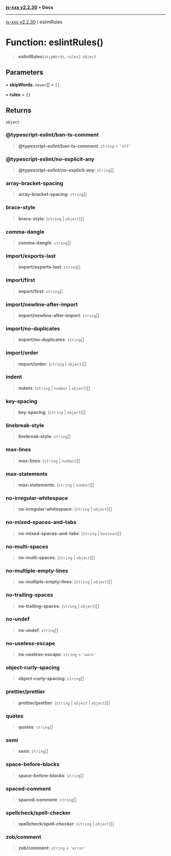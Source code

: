 [**js-xxx v2.2.30**](../README.md) • **Docs**

***

[js-xxx v2.2.30](../README.md) / eslintRules

# Function: eslintRules()

> **eslintRules**(`skipWords`, `rules`): `object`

## Parameters

• **skipWords**: `never`[] = `[]`

• **rules** = `{}`

## Returns

`object`

### @typescript-eslint/ban-ts-comment

> **@typescript-eslint/ban-ts-comment**: `string` = `'off'`

### @typescript-eslint/no-explicit-any

> **@typescript-eslint/no-explicit-any**: `string`[]

### array-bracket-spacing

> **array-bracket-spacing**: `string`[]

### brace-style

> **brace-style**: (`string` \| `object`)[]

### comma-dangle

> **comma-dangle**: `string`[]

### import/exports-last

> **import/exports-last**: `string`[]

### import/first

> **import/first**: `string`[]

### import/newline-after-import

> **import/newline-after-import**: `string`[]

### import/no-duplicates

> **import/no-duplicates**: `string`[]

### import/order

> **import/order**: (`string` \| `object`)[]

### indent

> **indent**: (`string` \| `number` \| `object`)[]

### key-spacing

> **key-spacing**: (`string` \| `object`)[]

### linebreak-style

> **linebreak-style**: `string`[]

### max-lines

> **max-lines**: (`string` \| `number`)[]

### max-statements

> **max-statements**: (`string` \| `number`)[]

### no-irregular-whitespace

> **no-irregular-whitespace**: (`string` \| `object`)[]

### no-mixed-spaces-and-tabs

> **no-mixed-spaces-and-tabs**: (`string` \| `boolean`)[]

### no-multi-spaces

> **no-multi-spaces**: (`string` \| `object`)[]

### no-multiple-empty-lines

> **no-multiple-empty-lines**: (`string` \| `object`)[]

### no-trailing-spaces

> **no-trailing-spaces**: (`string` \| `object`)[]

### no-undef

> **no-undef**: `string`[]

### no-useless-escape

> **no-useless-escape**: `string` = `'warn'`

### object-curly-spacing

> **object-curly-spacing**: `string`[]

### prettier/prettier

> **prettier/prettier**: (`string` \| `object` \| `object`)[]

### quotes

> **quotes**: `string`[]

### semi

> **semi**: `string`[]

### space-before-blocks

> **space-before-blocks**: `string`[]

### spaced-comment

> **spaced-comment**: `string`[]

### spellcheck/spell-checker

> **spellcheck/spell-checker**: (`string` \| `object`)[]

### zob/comment

> **zob/comment**: `string` = `'error'`

